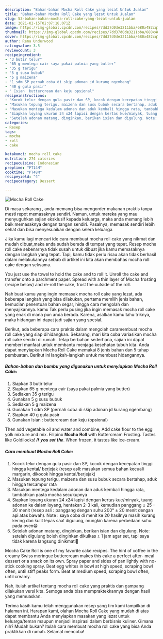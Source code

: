 ```yaml
---
description: "Bahan-bahan Mocha Roll Cake yang lezat Untuk Jualan"
title: "Bahan-bahan Mocha Roll Cake yang lezat Untuk Jualan"
slug: 53-bahan-bahan-mocha-roll-cake-yang-lezat-untuk-jualan
date: 2021-02-15T02:07:18.071Z
image: https://img-global.cpcdn.com/recipes/7dd37d0de3211bba/680x482cq70/mocha-roll-cake-foto-resep-utama.jpg
thumbnail: https://img-global.cpcdn.com/recipes/7dd37d0de3211bba/680x482cq70/mocha-roll-cake-foto-resep-utama.jpg
cover: https://img-global.cpcdn.com/recipes/7dd37d0de3211bba/680x482cq70/mocha-roll-cake-foto-resep-utama.jpg
author: Rena Underwood
ratingvalue: 3.5
reviewcount: 3
recipeingredient:
- "3 butir telur"
- "65 g mentega cair saya pakai palmia yang butter"
- "35 g terigu"
- "5 g susu bubuk"
- "5 g maizena"
- "1 sdm SP pernah coba di skip adonan jd kurang ngembang"
- "40 g gula pasir"
- " Isian  buttercream dan keju opsional"
recipeinstructions:
- "Kocok telur dengan gula pasir dan SP, kocok dengan kecepatan tinggi hingga kental/ berjejak (resep asli: masukan semua bahan kecuali margarin, dikocok hingga kental/berjejak)"
- "Masukan tepung terigu, maizena dan susu bubuk secara bertahap, aduk hingga tercampur rata"
- "Masukan mentega kedalam adonan dan aduk kembali hingga rata, tambahkan pasta mocha secukupnya"
- "Siapkan loyang ukuran 24 x24 lapisi dengan kertas kue/minyak, tuang adonan ke dalam loyang, hentakan 2-3 kali, kemudian panggang ± 25 - 30 menit (resep asli : panggang dengan suhu 200° ± 20 menit dengan api atas bawah). Note : saya coba di menit ke 20 hasilnya masih kurang kering dan kulit lepas saat digulung, mungkin karena perbedaan suhu pada oven😁"
- "Setelah adonan matang, dinginkan, berikan isian dan digulung. Note: setelah digulung boleh dinginkan dikulkas ± 1 jam agar set, tapi saya tidak karena langsung dinikmati🤗"
categories:
- Resep
tags:
- mocha
- roll
- cake

katakunci: mocha roll cake 
nutrition: 274 calories
recipecuisine: Indonesian
preptime: "PT14M"
cooktime: "PT48M"
recipeyield: "4"
recipecategory: Dessert

---
```



![Mocha Roll Cake](https://img-global.cpcdn.com/recipes/7dd37d0de3211bba/680x482cq70/mocha-roll-cake-foto-resep-utama.jpg)

Di masa  sekarang , anda memang bisa mengorder makanan praktis tanpa mesti repot memasaknya sendiri. Namun, untuk mereka yang mau menyuguhkan sajian eksklusif kepada keluarga, maka anda memang lebih baik memasaknya dengan tangan sendiri. Pasalnya, memasak sendiri lebih sehat dan bisa menyesuaikan dengan selera keluarga.

Jika kamu lagi mencari ide cara membuat mocha roll cake yang nikmat dan mudah dibuat,maka anda sudah berada di tempat yang tepat. Resep mocha roll cake  sebenarnya tidak susah untuk dibuat jika kamu memasaknya dengan langkah yang tepat. Tapi, kamu tidak perlu risau akan tidak berhasil dalam melakukannya 
sebab di artikel ini kita akan membahas mocha roll cake dengan seksama.  

You just use the towel to hold the cake and to roll it. Unroll the cake and transfer onto a parchment paper. Spread with a thin layer of Mocha frosting (recipe below) and re-roll the cake, frost the outside of the roll.

Nah buat kamu yang ingin memasak mocha roll cake yang lezat, ada beberapa langkah yang bisa dilakukan, pertama memilih jenis bahan, kemudian penentuan bahan segar, hingga cara mengolah dan menyajikannya. kamu Tak perlu pusing jika ingin memasak mocha roll cake yang enak di mana pun anda berada. Karena, asalkan kamu  tahu triknya, maka hidangan ini dapat jadi sajian yang spesial.

Berikut, ada beberapa cara praktis  dalam mengolah caramembuat mocha roll cake yang siap dihidangkan. Sekarang, mari kita coba variasikan mocha roll cake sendiri di rumah. Tetap berbahan sederhana, sajian ini dapat memberi manfaat untuk membantu menjaga kesehatan tubuh kita. Anda dapat menyiapkan Mocha Roll Cake memakai 8 jenis bahan dan 5 tahap pembuatan. Berikut ini langkah-langkah untuk membuat hidangannya.

<!--inarticleads1-->

##### Bahan-bahan dan bumbu yang digunakan untuk menyiapkan Mocha Roll Cake:

1. Siapkan 3 butir telur
1. Siapkan 65 g mentega cair (saya pakai palmia yang butter)
1. Sediakan 35 g terigu
1. Gunakan 5 g susu bubuk
1. Sediakan 5 g maizena
1. Gunakan 1 sdm SP (pernah coba di skip adonan jd kurang ngembang)
1. Siapkan 40 g gula pasir
1. Gunakan  Isian : buttercream dan keju (opsional)


Then add vegetable oil and water and combine, Add cake flour to the egg yolk mixture and mix. Filipino 𝐌𝐨𝐜𝐡𝐚 𝐑𝐨𝐥𝐥 with Buttercream Frosting. Tastes like Goldilocks! 𝑰𝒇 𝒚𝒐𝒖 𝒔𝒆𝒕 𝒕𝒉𝒆. When frozen, it tastes like ice-cream. 

<!--inarticleads2-->

##### Cara membuat Mocha Roll Cake:

1. Kocok telur dengan gula pasir dan SP, kocok dengan kecepatan tinggi hingga kental/ berjejak (resep asli: masukan semua bahan kecuali margarin, dikocok hingga kental/berjejak)
1. Masukan tepung terigu, maizena dan susu bubuk secara bertahap, aduk hingga tercampur rata
1. Masukan mentega kedalam adonan dan aduk kembali hingga rata, tambahkan pasta mocha secukupnya
1. Siapkan loyang ukuran 24 x24 lapisi dengan kertas kue/minyak, tuang adonan ke dalam loyang, hentakan 2-3 kali, kemudian panggang ± 25 - 30 menit (resep asli : panggang dengan suhu 200° ± 20 menit dengan api atas bawah). Note : saya coba di menit ke 20 hasilnya masih kurang kering dan kulit lepas saat digulung, mungkin karena perbedaan suhu pada oven😁
1. Setelah adonan matang, dinginkan, berikan isian dan digulung. Note: setelah digulung boleh dinginkan dikulkas ± 1 jam agar set, tapi saya tidak karena langsung dinikmati🤗


Mocha Cake Roll is one of my favorite cake recipes. The hint of coffee in the creamy Swiss meringue buttercream makes this cake a perfect after- meal dessert or a snack on its own. Spray paper and sides of pan lightly with no-stick cooking spray. Beat egg whites in bowl at high speed, scraping bowl often, until stiff peaks form. Beat at medium speed, scraping bowl often, until creamy. 

Nah, itulah artikel tentang  mocha roll cake  yang praktis dan gampang dilakukan versi kita. Semoga anda bisa mempraktekkannya dengan hasil yang memuaskan. 

Terima kasih kamu telah menggunakan resep yang tim kami tampilkan di halaman ini. Harapan kami, olahan  Mocha Roll Cake yang mudah di atas dapat membantu Anda menyiapkan masakan yang lezat untuk keluarga/teman maupun menjadi inspirasi dalam berbisnis kuliner. Gimana nih? Mudah bukan? Itulah cara membuat mocha roll cake yang bisa Anda praktikkan di rumah. Selamat mencoba!

